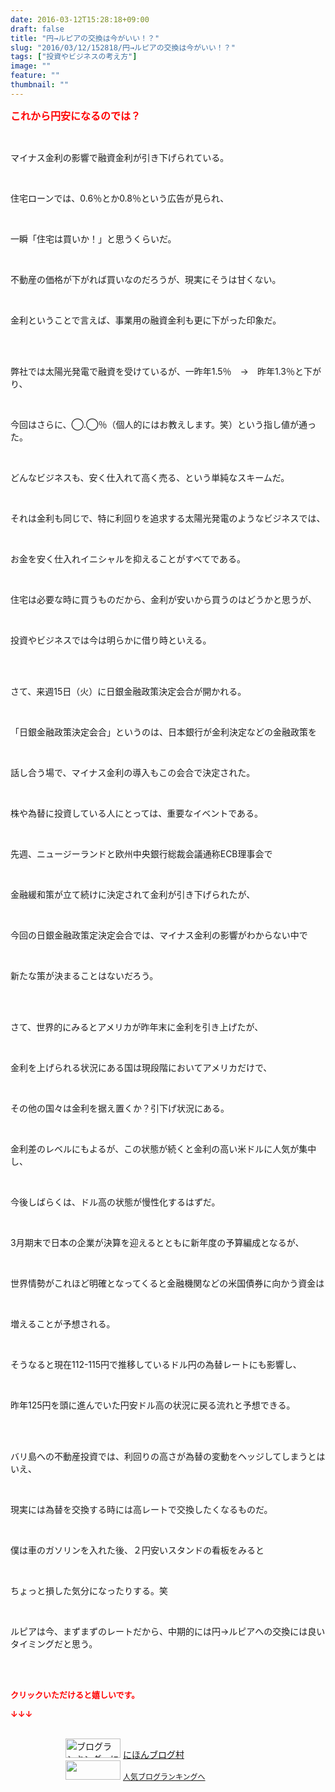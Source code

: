 ```yaml
---
date: 2016-03-12T15:28:18+09:00
draft: false
title: "円→ルピアの交換は今がいい！？"
slug: "2016/03/12/152818/円→ルピアの交換は今がいい！？"
tags: ["投資やビジネスの考え方"]
image: ""
feature: ""
thumbnail: ""
---
```

<p><font color="#ff0000" size="3"><strong>これから円安になるのでは？</strong></font></p><br/><p>マイナス金利の影響で融資金利が引き下げられている。<br/></p><br/><p>住宅ローンでは、0.6％とか0.8％という広告が見られ、<br/></p><br/><p>一瞬「住宅は買いか！」と思うくらいだ。<br/></p><br/><p>不動産の価格が下がれば買いなのだろうが、現実にそうは甘くない。<br/></p><br/><p>金利ということで言えば、事業用の融資金利も更に下がった印象だ。<br/></p><br/><br/><p>弊社では太陽光発電で融資を受けているが、一昨年1.5％　→　昨年1.3％と下がり、<br/></p><br/><p>今回はさらに、◯.◯％（個人的にはお教えします。笑）という指し値が通った。<br/></p><br/><p>どんなビジネスも、安く仕入れて高く売る、という単純なスキームだ。<br/></p><br/><p>それは金利も同じで、特に利回りを追求する太陽光発電のようなビジネスでは、<br/></p><br/><p>お金を安く仕入れイニシャルを抑えることがすべてである。</p><br/><p>住宅は必要な時に買うものだから、金利が安いから買うのはどうかと思うが、</p><br/><p>投資やビジネスでは今は明らかに借り時といえる。</p><br/><br/><p>さて、来週15日（火）に日銀金融政策決定会合が開かれる。<br/></p><br/><p>「日銀金融政策決定会合」というのは、日本銀行が金利決定などの金融政策を</p><br/><p>話し合う場で、マイナス金利の導入もこの会合で決定された。</p><br/><p>株や為替に投資している人にとっては、重要なイベントである。<br/></p><br/><p>先週、ニュージーランドと欧州中央銀行総裁会議通称ECB理事会で</p><br/><p>金融緩和策が立て続けに決定されて金利が引き下げられたが、</p><br/><p>今回の日銀金融政策定決定会合では、マイナス金利の影響がわからない中で</p><br/><p>新たな策が決まることはないだろう。</p><br/><br/><p>さて、世界的にみるとアメリカが昨年末に金利を引き上げたが、</p><br/><p>金利を上げられる状況にある国は現段階においてアメリカだけで、</p><br/><p>その他の国々は金利を据え置くか？引下げ状況にある。<br/></p><br/><p>金利差のレベルにもよるが、この状態が続くと金利の高い米ドルに人気が集中し、<br/></p><br/><p>今後しばらくは、ドル高の状態が慢性化するはずだ。<br/></p><br/><p>3月期末で日本の企業が決算を迎えるとともに新年度の予算編成となるが、<br/></p><br/><p>世界情勢がこれほど明確となってくると金融機関などの米国債券に向かう資金は<br/></p><br/><p>増えることが予想される。<br/></p><br/><p>そうなると現在112-115円で推移しているドル円の為替レートにも影響し、<br/></p><br/><p>昨年125円を頭に進んでいた円安ドル高の状況に戻る流れと予想できる。</p><br/><br/><p>バリ島への不動産投資では、利回りの高さが為替の変動をヘッジしてしまうとはいえ、<br/></p><br/><p>現実には為替を交換する時には高レートで交換したくなるものだ。<br/></p><br/><p>僕は車のガソリンを入れた後、２円安いスタンドの看板をみると<br/></p><br/><p>ちょっと損した気分になったりする。笑<br/></p><br/><p>ルピアは今、まずまずのレートだから、中期的には円→ルピアへの交換には良いタイミングだと思う。</p><br/><br/><p><font color="#ff0000" size="2"><strong>クリックいただけると嬉しいです。<br/></strong></font></p><p><font color="#ff0000" size="2"><strong>↓↓↓</strong></font></p><p><br/><a href="ranking.html" target="_blank"><img border="0" alt="ブログランキング・にほんブログ村へ" src="data:image/svg+xml;charset=utf-8,%3Csvg%20xmlns%3D%22http%3A%2F%2Fwww.w3.org%2F2000%2Fsvg%22%20title%3D%22Placeholder%20for%20Images%22%20role%3D%22presentation%22%20viewBox%3D%220%200%2088%2031%22%20%2F%3E" width="88" height="31" data-src="https://img-proxy.blog-video.jp/images?url=http%3A%2F%2Fwww.blogmura.com%2Fimg%2Fwww88_31.gif" style="aspect-ratio: auto 88 / 31;"/><noscript><img border="0" alt="ブログランキング・にほんブログ村へ" src="https://img-proxy.blog-video.jp/images?url=http%3A%2F%2Fwww.blogmura.com%2Fimg%2Fwww88_31.gif" width="88" height="31"></noscript></a> <a href="ranking.html" target="_blank">にほんブログ村</a> <br/><a title="人気ブログランキングへ" href="link.php?1804582"><img border="0" src="data:image/svg+xml;charset=utf-8,%3Csvg%20xmlns%3D%22http%3A%2F%2Fwww.w3.org%2F2000%2Fsvg%22%20title%3D%22Placeholder%20for%20Images%22%20role%3D%22presentation%22%20viewBox%3D%220%200%2088%2031%22%20%2F%3E" width="88" height="31" data-src="https://blog.with2.net/img/banner/banner_22.gif" style="aspect-ratio: auto 88 / 31;"/><noscript><img border="0" src="https://blog.with2.net/img/banner/banner_22.gif" width="88" height="31"></noscript></a> <a style="FONT-SIZE: 12px" href="link.php?1804582">人気ブログランキングへ</a> </p>

